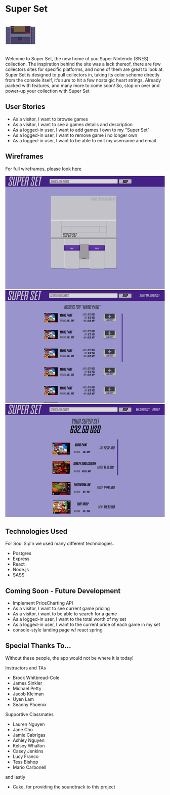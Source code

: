#  Super Set 
![SPNWireframe](public/favicon.png)

Welcome to Super Set, the new home of you Super Nintendo (SNES) collection. The inspiration behind the site was a lack thereof, there are few collectors sites for specific platforms, and none of them are great to look at. Super Set is designed to pull collectors in, taking its color scheme directly from the console itself, it’s sure to hit a few nostalgic heart strings. Already packed with features, and many more to come soon! So, stop on over and power-up your collection with Super Set

## User Stories
- As a visitor, I want to browse games 
- As a visitor, I want to see a games details and description
- As a logged-in user, I want to add games I own to my "Super Set"
- As a logged-in user, I want to remove game i no longer own
- As a logged-in user, I want to be able to edit my username and email

## Wireframes
For full wireframes, please look [here](https://www.figma.com/file/vWFQ1KsLPvftmLREwZgpF1/Super-Set?node-id=0%3A1)

![SPNWireframe](public/Wireframe1.jpeg)
![SPNWireframe](public/Wireframe2.jpeg)
![SPNWireframe](public/Wireframe3.jpeg)




## Technologies Used
For Soul Sip'n we used many different technologies.
- Postgres
- Express
- React
- Node.js
- SASS

## Coming Soon - Future Development
- Implement PriceCharting API 
- As a visitor, I want to see current game pricing
- As a visitor, i want to be able to search for a game
- As a logged-in user, I want to the total worth of my set
- As a logged-in user, I want to the current price of each game in my set
- console-style landing page w/ react spring

## Special Thanks To...
Without these people, the app would not be where it is today!

Instructors and TAs
- Brock Whitbread-Cole
- James Sinkler
- Michael Petty
- Jacob Kleiman
- Uyen Lam 
- Seanny Phoenix

Supportive Classmates
- Lauren Nguyen
- Jane Cho
- Jamie Cabrigas
- Ashley Nguyen
- Kelsey Whallon
- Casey Jenkins
- Lucy Franco
- Tess Bishop
- Mario Carbonell

and lastly
- Cake, for providing the soundtrack to this project

